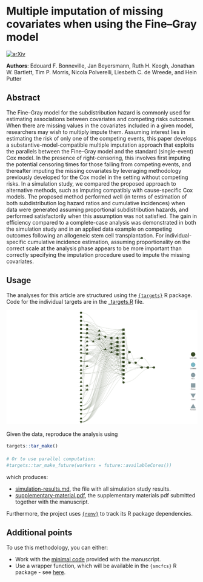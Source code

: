 # Multiple imputation of missing covariates when using the Fine&ndash;Gray model

[![arXiv](https://img.shields.io/badge/arXiv-2405.16602-f9f107.svg)](https://arxiv.org/abs/2405.16602)

**Authors**: Edouard F. Bonneville, Jan Beyersmann, Ruth H. Keogh, Jonathan W. Bartlett, Tim P. Morris, Nicola Polverelli, Liesbeth C. de Wreede, and Hein Putter

## Abstract

The Fine&ndash;Gray model for the subdistribution hazard is commonly used for estimating associations between covariates and competing risks outcomes. When there are missing values in the covariates included in a given model, researchers may wish to multiply impute them. Assuming interest lies in estimating the risk of only one of the competing events, this paper develops a substantive-model-compatible multiple imputation approach that exploits the parallels between the Fine&ndash;Gray model and the standard (single-event) Cox model. In the presence of right-censoring, this involves first imputing the potential censoring times for those failing from competing events, and thereafter imputing the missing covariates by leveraging methodology previously developed for the Cox model in the setting without competing risks. In a simulation study, we compared the proposed approach to alternative methods, such as imputing compatibly with cause-specific Cox models. The proposed method performed well (in terms of estimation of both subdistribution log hazard ratios and cumulative incidences) when data were generated assuming proportional subdistribution hazards, and performed satisfactorily when this assumption was not satisfied. The gain in efficiency compared to a complete-case analysis was demonstrated in both the simulation study and in an applied data example on competing outcomes following an allogeneic stem cell transplantation. For individual-specific cumulative incidence estimation, assuming proportionality on the correct scale at the analysis phase appears to be more important than correctly specifying the imputation procedure used to impute the missing covariates.

## Usage 

The analyses for this article are structured using the [`{targets}`](https://github.com/ropensci/targets) R package. Code for the individual targets are in the [_targets.R](./_targets.R) file.

![](analysis/targets-pipeline.png)

Given the data, reproduce the analysis using

``` r
targets::tar_make()

# Or to use parallel computation:
#targets::tar_make_future(workers = future::availableCores())
```

which produces: 

- [simulation-results.md](./analysis/simulation-results.md), the file with all simulation study results.
- [supplementary-material.pdf](./analysis/supplementary-material.pdf), the supplementary materials pdf submitted together with the manuscript.

Furthermore, the project uses [`{renv}`](https://rstudio.github.io/renv/articles/renv.html) to track its R package dependencies.

## Additional points

To use this methodology, you can either:

- Work with the [minimal code](https://github.com/survival-lumc/FineGrayCovarMI/blob/bc79b8a6496b22343da67996b2c3317f0d900b79/analysis/supplementary-material.qmd#L136) provided with the manuscript.
- Use a wrapper function, which will be available in the `{smcfcs}` R package - see [here](https://github.com/jwb133/smcfcs/blob/master/R/smcfcs.finegray.R).
